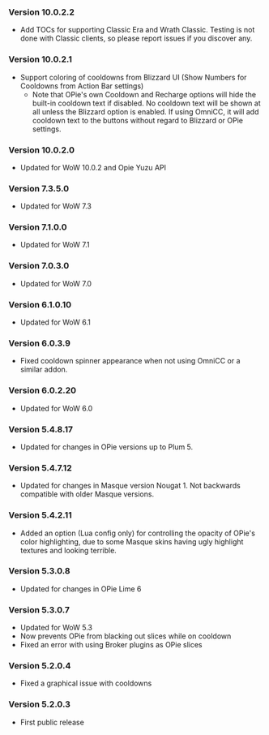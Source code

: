 ### Version 10.0.2.2

* Add TOCs for supporting Classic Era and Wrath Classic. Testing is not done with Classic clients, so please report issues if you discover any.

### Version 10.0.2.1

* Support coloring of cooldowns from Blizzard UI (Show Numbers for Cooldowns from Action Bar settings)
  * Note that OPie's own Cooldown and Recharge options will hide the built-in cooldown text if disabled.  No cooldown text will be shown at all unless the Blizzard option is enabled.  If using OmniCC, it will add cooldown text to the buttons without regard to Blizzard or OPie settings.

### Version 10.0.2.0

* Updated for WoW 10.0.2 and Opie Yuzu API

### Version 7.3.5.0

* Updated for WoW 7.3

### Version 7.1.0.0

* Updated for WoW 7.1

### Version 7.0.3.0

* Updated for WoW 7.0

### Version 6.1.0.10

* Updated for WoW 6.1

### Version 6.0.3.9

* Fixed cooldown spinner appearance when not using OmniCC or a similar addon.

### Version 6.0.2.20

* Updated for WoW 6.0

### Version 5.4.8.17

* Updated for changes in OPie versions up to Plum 5.

### Version 5.4.7.12

* Updated for changes in Masque version Nougat 1. Not backwards compatible with older Masque versions.

### Version 5.4.2.11

* Added an option (Lua config only) for controlling the opacity of OPie's color highlighting, due to some Masque skins having ugly highlight textures and looking terrible.

### Version 5.3.0.8

* Updated for changes in OPie Lime 6

### Version 5.3.0.7

* Updated for WoW 5.3
* Now prevents OPie from blacking out slices while on cooldown
* Fixed an error with using Broker plugins as OPie slices

### Version 5.2.0.4

* Fixed a graphical issue with cooldowns

### Version 5.2.0.3

* First public release
